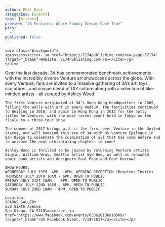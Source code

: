 ```yaml
---
author: Phil Back
categories: [events]
tags: [history]
preview: "3A Ventures: Where Fanboy Dreams Come True"
pics:
  -  
published: false
---
```

<div class="text-content text-lg">
<!-- <p class="text-center text-muted text-sm"><img src="/assets/img/bio-kim-fung-wong-02.jpg" alt="Kim Fung Wong - ThreeZero" class="img-fluid mb-2"><br>Photo of TP Louise by XXXX. ThreeZero logo © ThreeZero 2019</p> -->

    <div class="blockquote">
    <p>sssssss<cite>- <a href="https://7174publishing.com/new-page-57174" target="_blank">Website: 7174Publishing.com</a></cite></p>
    </div>
</div>

<div class="blockquote">
    <p>Over the last decade, 3A has commemorated benchmark achievements with the incredibly diverse Venture art showcases across the globe. With every Venture, fans are invited to a massive gathering of 3A’s art, toys, sculptures, and unique blend of DIY culture along with a selection of like-minded artists – all curated by Ashley Wood. 

    The first Venture originated at 3A’s Hong Kong Headquarters in 2009, filling the walls with art in every medium. The festivities continued to Beijing in 2010, and again in Hong Kong in 2012 for the aptly titled Re-Venture, with the most recent event held in Tokyo as the finale to a three-tour show. 

    The summer of 2017 brings with it the first ever Venture in the United States, and will bookend this era of 3A with US Venture Epilogue in San Diego to celebrate the culmination of all that has come before and to welcome the next exhilarating chapters to come! 

    Ashley Wood is thrilled to be joined by returning Venture artists Siuyin, William Wray, Seattle artist Syd Bee, as well as renowned comic book artists and designers Paul Pope and Geof Darrow!

    SHOW HOURS:
    WEDNESDAY JULY 19TH  4PM - 8PM. OPENING RECEPTION (Requires Invite)
    THURSDAY JULY 20TH 10AM - 6PM. OPEN TO PUBLIC
    FRIDAY JULY 21ST 10AM -  6PM. OPEN TO PUBLIC
    SATURDAY JULY 22ND 10AM - 6PM. OPEN TO PUBLIC
    SUNDAY JULY 23RD 10AM - 4PM. OPEN TO PUBLIC

    Location:
    SPARKS GALLERY
    530 Sixth Avenue
    San Diego, CA 92101aa<cite>- <a href="https://www.facebook.com/events/633628136810509/" target="_blank">3A Facebook Event, 7/19/2017</a></cite></p>
</div> 



<!-- <h3>Explore the World of Isobelle Pascha toys</h3> -->
<!-- <ul>
    <li><a href="/search/?s=pascha">View All Isobelle Pascha-related Toys</a></li>

</ul> -->

<!-- <h3>Books by TP Louise</h3> -->
<!-- <ul>
    <li></li>
    <li></li>
    <li>Duostar Racers 1 (IDW Publishing)</li>
</ul> -->


<!-- <h3>Follow TP Louise's Work Online</h3> -->
<!-- <ul>
    <li><a href="https://www.amazon.com/T.P.-Louise/e/B0034Q9LHU/ref=dp_byline_cont_pop_ebooks_1" target="_blank">TP Louise on Amazon.com</a></li>
    <li><a href="https://www.instagram.com/tplouise" target="_blank">@TPLouise on Instagram</a></li>
    <li><a href="https://www.comixology.com/T-P-Louise/comics-creator/151239/" target="_blank">TP Louise on Comixology</a></li>
    <li><a href="http://www.twitter.com/@tplouise/" target="_blank">TP Louise on Twitter</a></li>
</ul> -->

